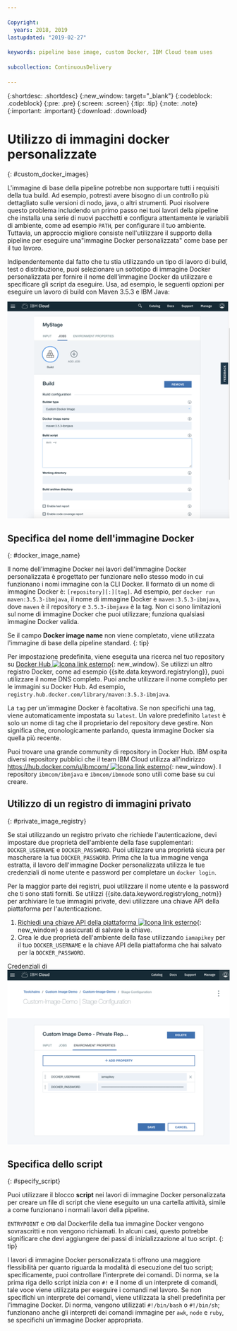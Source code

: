 ```yaml
---

Copyright:
  years: 2018, 2019
lastupdated: "2019-02-27"

keywords: pipeline base image, custom Docker, IBM Cloud team uses

subcollection: ContinuousDelivery

---
```


{:shortdesc: .shortdesc}
{:new_window: target="_blank"}
{:codeblock: .codeblock}
{:pre: .pre}
{:screen: .screen}
{:tip: .tip}
{:note: .note}
{:important: .important}
{:download: .download}


# Utilizzo di immagini docker personalizzate
{: #custom_docker_images}

L'immagine di base della pipeline potrebbe non supportare tutti i requisiti della tua build. Ad esempio, potresti avere bisogno di un controllo più dettagliato sulle versioni di nodo, java, o altri strumenti. Puoi risolvere questo problema includendo un primo passo nei tuoi lavori della pipeline che installa una serie di nuovi pacchetti e configura attentamente le variabili di ambiente, come ad esempio `PATH`, per configurare il tuo ambiente. Tuttavia, un approccio migliore consiste nell'utilizzare il supporto della pipeline per eseguire una"immagine Docker personalizzata" come base per il tuo lavoro.

Indipendentemente dal fatto che tu stia utilizzando un tipo di lavoro di build, test o distribuzione, puoi selezionare un sottotipo di immagine Docker personalizzata per fornire il nome dell'immagine Docker da utilizzare e specificare gli script da eseguire. Usa, ad esempio, le seguenti opzioni per eseguire un lavoro di build con Maven 3.5.3 e IBM Java:

 ![Build Maven con immagine personalizzata](images/custom-image-maven-build.png)


## Specifica del nome dell'immagine Docker
{: #docker_image_name}

Il nome dell'immagine Docker nei lavori dell'immagine Docker personalizzata è progettato per funzionare nello stesso modo in cui funzionano i nomi immagine con la CLI Docker. Il formato di un nome di immagine Docker è: `[repository][:][tag]`. Ad esempio, per `docker run maven:3.5.3-ibmjava`, il nome di immagine Docker è `maven:3.5.3-ibmjava`, dove `maven` è il repository e `3.5.3-ibmjava` è la tag. Non ci sono limitazioni sul nome di immagine Docker che puoi utilizzare; funziona qualsiasi immagine Docker valida.

Se il campo **Docker image name** non viene completato, viene utilizzata l'immagine di base della pipeline standard. 
{: tip}

Per impostazione predefinita, viene eseguita una ricerca nel tuo repository su [Docker Hub ![Icona link esterno](../../icons/launch-glyph.svg "Icona link esterno")](https://hub.docker.com/){: new_window}. Se utilizzi un altro registro Docker, come ad esempio {{site.data.keyword.registrylong}}, puoi utilizzare il nome DNS completo. Puoi anche utilizzare il nome completo per le immagini su Docker Hub. Ad esempio, `registry.hub.docker.com/library/maven:3.5.3-ibmjava`.

La `tag` per un'immagine Docker è facoltativa. Se non specifichi una tag, viene automaticamente impostata su `latest`. Un valore predefinito `latest` è solo un nome di tag che il proprietario del repository deve gestire. Non significa che, cronologicamente parlando, questa immagine Docker sia quella più recente.

Puoi trovare una grande community di repository in Docker Hub. IBM ospita diversi repository pubblici che il team IBM Cloud utilizza all'indirizzo [https://hub.docker.com/u/ibmcom/ ![Icona link esterno](../../icons/launch-glyph.svg "Icona link esterno")](https://hub.docker.com/u/ibmcom/){: new_window}. I repository `ibmcom/ibmjava` e `ibmcom/ibmnode` sono utili come base su cui creare. 

## Utilizzo di un registro di immagini privato
{: #private_image_registry}

Se stai utilizzando un registro privato che richiede l'autenticazione, devi impostare due proprietà dell'ambiente della fase supplementari: `DOCKER_USERNAME` e `DOCKER_PASSWORD`. Puoi utilizzare una proprietà sicura per mascherare la tua `DOCKER_PASSWORD`. Prima che la tua immagine venga estratta, il lavoro dell'immagine Docker personalizzata utilizza le tue credenziali di nome utente e password per completare un `docker login`.

Per la maggior parte dei registri, puoi utilizzare il nome utente e la password che ti sono stati forniti. Se utilizzi {{site.data.keyword.registrylong_notm}} per archiviare le tue immagini private, devi utilizzare una chiave API della piattaforma per l'autenticazione. 

1. [Richiedi una chiave API della piattaforma ![Icona link esterno](../../icons/launch-glyph.svg "Icona link esterno")](https://cloud.ibm.com/iam/#/apikeys){: new_window} e assicurati di salvare la chiave. 
1. Crea le due proprietà dell'ambiente della fase utilizzando `iamapikey` per il tuo `DOCKER_USERNAME` e la chiave API della piattaforma che hai salvato per la `DOCKER_PASSWORD`.

 Credenziali di ![{{site.data.keyword.registrylong_notm}}](images/custom-image-private-repository.png)


## Specifica dello script
{: #specify_script}

Puoi utilizzare il blocco **script** nei lavori di immagine Docker personalizzata per creare un file di script che viene eseguito un una cartella attività, simile a come funzionano i normali lavori della pipeline. 

`ENTRYPOINT` e `CMD` dal Dockerfile della tua immagine Docker vengono sovrascritti e non vengono richiamati. In alcuni casi, questo potrebbe significare che devi aggiungere dei passi di inizializzazione al tuo script.
{: tip}

I lavori di immagine Docker personalizzata ti offrono una maggiore flessibilità per quanto riguarda la modalità di esecuzione del tuo script; specificamente, puoi controllare l'interprete dei comandi. Di norma, se la prima riga dello script inizia con `#!` e il nome di un interprete di comandi, tale voce viene utilizzata per eseguire i comandi nel lavoro. Se non specifichi un interprete dei comandi, viene utilizzata la shell predefinita per l'immagine Docker. Di norma, vengono utilizzati `#!/bin/bash` o `#!/bin/sh`; funzionano anche gli interpreti dei comandi immagine per `awk`, `node` e `ruby`, se specifichi un'immagine Docker appropriata.
